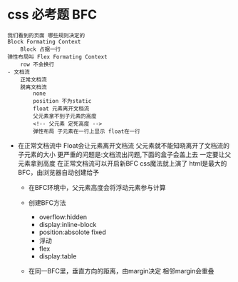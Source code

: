 # css 必考题 BFC
    我们看到的页面 哪些规则决定的
    Block Formating Context
        Block 占据一行
    弹性布局叫 Flex Formating Context
        row 不会换行
    - 文档流
        正常文档流 
        脱离文档流
            none  
            position 不为static
            float 元素离开文档流
            父元素拿不到子元素的高度
            <!-- 父元素 定死高度 -->
            弹性布局 子元素在一行上显示 float在一行

- 在正常文档流中
    Float会让元素离开文档流 父元素就不能知晓离开了文档流的子元素的大小  更严重的问题是:文档流出问题,下面的盒子会盖上去
    一定要让父元素拿到高度
    在正常文档流可以开启新BFC css魔法就上演了
    html是最大的BFC，由浏览器自动创建给予 
    - 在BFC环境中，父元素高度会将浮动元素参与计算
    - 创建BFC方法
        - overflow:hidden
        - display:inline-block
        - position:absolote fixed 
        - 浮动
        - flex
        - display:table

    - 在同一BFC里，垂直方向的距离，由margin决定
        相邻margin会重叠